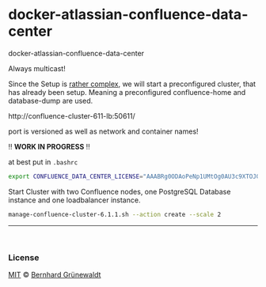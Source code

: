 # docker-atlassian-confluence-data-center
docker-atlassian-confluence-data-center


Always multicast!

Since the Setup is [rather complex](https://confluence.atlassian.com/doc/installing-confluence-data-center-203603.html), we will start a preconfigured cluster,
that has already been setup. Meaning a preconfigured confluence-home and database-dump are used.

http://confluence-cluster-611-lb:50611/

port is versioned as well as network and container names!


:bangbang: **WORK IN PROGRESS** :bangbang: 


at best put in `.bashrc`
```bash
export CONFLUENCE_DATA_CENTER_LICENSE="AAABRg0ODAoPeNp1UMtOg0AU3c9XTOJGFzQFitUmJJZHTBOgRtCF..."
```

Start Cluster with two Confluence nodes, one PostgreSQL Database instance and one loadbalancer instance.

```bash
manage-confluence-cluster-6.1.1.sh --action create --scale 2
```


-----

&nbsp;

### License

[MIT](./LICENSE) © [Bernhard Grünewaldt](https://github.com/clouless)
